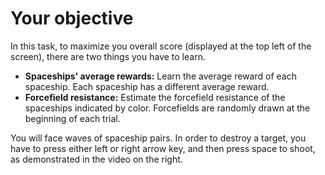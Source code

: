 # Your objective 
In this task, to maximize you overall score (displayed at the top left of the screen), there are two things you have to learn. 
* **Spaceships' average rewards:** Learn the average reward of each spaceship. Each spaceship has a different average reward. 
* **Forcefield resistance:** Estimate the forcefield resistance of the spaceships indicated by color. Forcefields are randomly drawn at the beginning of each trial. 

You will face waves of spaceship pairs. 
In order to destroy a target, you have to press either left or right arrow key, and then press space to shoot, as demonstrated in the video on the right.  

<!---
admonition=<div class="admonition warning">
	<p class="title">Warning!</p>
	<p class="content">You can only shoot one option!</p>
</div>
<br>
<div class="admonition notice">
	<p class="title">Notice</p>
	<p class="content">The spaceships fall down the screen for approximately 5 seconds. If you don't shoot, they will leave the screen, and you will lose an opportunity to gain points.</p>
</div>
--->

<!--- 
video=1.mp4
--->

<!---
display=flex
--->